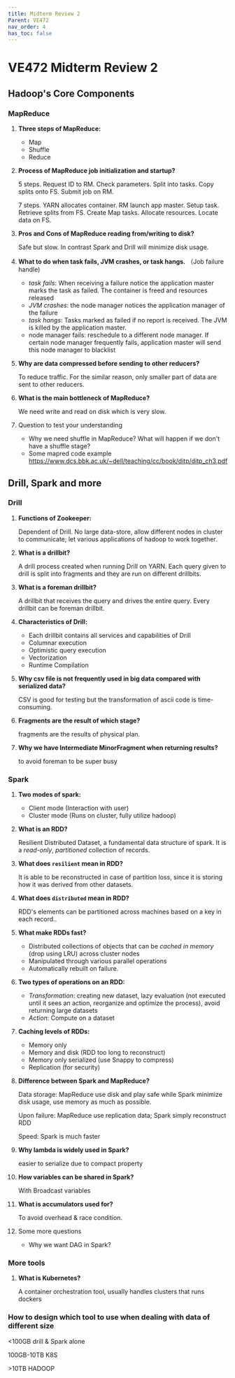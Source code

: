 ```yaml
---
title: Midterm Review 2
Parent: VE472
nav_order: 4
has_toc: false
---
```


# VE472 Midterm Review 2

## Hadoop's Core Components


### MapReduce

1. **Three steps of MapReduce:**

   -   Map
   -   Shuffle
   -   Reduce

2. **Process of MapReduce job initialization and startup?**

   5 steps. Request ID to RM. Check parameters. Split into tasks. Copy splits onto FS. Submit job on RM.

   7 steps. YARN allocates container. RM launch app master. Setup task. Retrieve splits from FS. Create Map tasks. Allocate resources. Locate data on FS.

3. **Pros and Cons of MapReduce reading from/writing to disk?**

   Safe but slow. In contrast Spark and Drill will minimize disk usage.

4. **What to do when task fails, JVM crashes, or task hangs.** （Job failure handle)

   -   *task fails*: When receiving a failure notice the application master marks the task as failed. The container is freed and resources released
   -   *JVM crashes*: the node manager notices the application manager of the failure
   -   *task hangs*: Tasks marked as failed if no report is received. The JVM is killed by the application master.
   -   node manager fails:  reschedule to a different node manager. If certain node manager frequently fails, application master will send this node manager to blacklist

5. **Why are data compressed before sending to other reducers?**

   To reduce traffic. For the similar reason, only smaller part of data are sent to other reducers.

6. **What is the main bottleneck of MapReduce?**

   We need write and read on disk which is very slow.

7. Question to test your understanding

   * Why we need shuffle in MapReduce? What will happen if we don't have a shuffle stage?
   * Some mapred code example https://www.dcs.bbk.ac.uk/~dell/teaching/cc/book/ditp/ditp_ch3.pdf

## Drill, Spark and more

### Drill

1. **Functions of Zookeeper:**

   Dependent of Drill. No large data-store, allow different nodes in cluster to communicate; let various applications of hadoop to work together.

2. **What is a drillbit?**

   A drill process created when running Drill on YARN. Each query given to drill is split into fragments and they are run on different drillbits.

3. **What is a foreman drillbit?**

   A drillbit that receives the query and drives the entire query. Every drillbit can be foreman drillbit.

4. **Characteristics of Drill:**

   -   Each drillbit contains all services and capabilities of Drill
   -   Columnar execution
   -   Optimistic query execution
   -   Vectorization
   -   Runtime Compilation

5. **Why csv file is not frequently used in big data compared with serialized data?**

   CSV is good for testing but the transformation of ascii code is time-consuming.

6. **Fragments are the result of which stage?**

   fragments are the results of physical plan.

7. **Why we have Intermediate MinorFragment when returning results?**

   to avoid foreman to be super busy

### Spark

1. **Two modes of spark:**

   -   Client mode (Interaction with user)
   -   Cluster mode (Runs on cluster, fully utilize hadoop)

2. **What is an RDD?**

   Resilient Distributed Dataset, a fundamental data structure of spark. It is a *read-only*, *partitioned* collection of records.

3. **What does `resilient` mean in RDD?**

   It is able to be reconstructed in case of partition loss, since it is storing how it was derived from other datasets.

4. **What does `distributed` mean in RDD?**

   RDD's elements can be partitioned across machines based on a key in each record..

5. **What make RDDs fast?**

   -   Distributed collections of objects that can be *cached in memory* (drop using LRU) across cluster nodes
   -   Manipulated through various parallel operations
   -   Automatically rebuilt on failure.

6. **Two types of operations on an RDD:**

   -   *Transformation*: creating new dataset, lazy evaluation (not executed until it sees an action, reorganize and optimize the process), avoid returning large datasets
   -   *Action*: Compute on a dataset

7. **Caching levels of RDDs:**

   -   Memory only
   -   Memory and disk (RDD too long to reconstruct)
   -   Memory only serialized (use Snappy to compress)
   -   Replication (for security)

8. **Difference between Spark and MapReduce?**

   Data storage: MapReduce use disk and play safe while Spark minimize disk usage, use memory as much as possible.

   Upon failure: MapReduce use replication data; Spark simply reconstruct RDD

   Speed: Spark is much faster

9. **Why lambda is widely used in Spark?**

   easier to serialize due to compact property

10. **How variables can be shared in Spark?**

    With Broadcast variables

11. **What is accumulators used for?**

    To avoid overhead & race condition.

12. Some more questions

    * Why we want DAG in Spark?

### More tools

1.  **What is Kubernetes?**

    A container orchestration tool, usually handles clusters that runs dockers



### How to design which tool to use when dealing with data of different size

<100GB drill & Spark alone

100GB-10TB K8S

\>10TB HADOOP